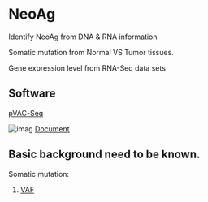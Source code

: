# NeoAg
Identify NeoAg from DNA &amp; RNA information

Somatic mutation from Normal VS Tumor tissues. 

Gene expression level from RNA-Seq data sets

## Software
[pVAC-Seq](https://github.com/griffithlab/pVAC-Seq) 

![imag](http://media.springernature.com/lw785/springer-static/image/art%3A10.1186%2Fs13073-016-0264-5/MediaObjects/13073_2016_264_Fig1_HTML.gif)
[Document](https://media.readthedocs.org/pdf/pvac-seq/latest/pvac-seq.pdf)

## Basic background need to be known.
Somatic mutation:
1) [VAF](https://www.biostars.org/p/6368/)

